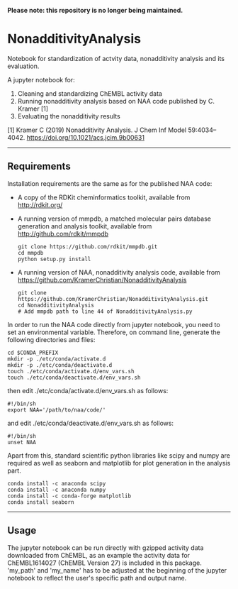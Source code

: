  **Please note: this repository is no longer being maintained.**

# NonadditivityAnalysis
Notebook for standardization of actvity data, nonadditivity analysis and its evaluation.

A jupyter notebook for:
1. Cleaning and standardizing ChEMBL activity data
2. Running nonadditivity analysis based on NAA code published by C. Kramer [1]
3. Evaluating the nonadditivity results

[1] Kramer C (2019) Nonadditivity Analysis. J Chem Inf Model 59:4034–4042. 
    https://doi.org/10.1021/acs.jcim.9b00631


--------------------

## Requirements


Installation requirements are the same as for the published NAA code:

- A copy of the RDKit cheminformatics toolkit, available
from http://rdkit.org/ 

- A running version of mmpdb, a matched molecular pairs
database generation and analysis toolkit, available from
http://github.com/rdkit/mmpdb
    ```shell
    git clone https://github.com/rdkit/mmpdb.git
    cd mmpdb
    python setup.py install
    ```

- A running version of NAA, nonadditivity analysis code, available from
https://github.com/KramerChristian/NonadditivityAnalysis
    ```shell
    git clone https://github.com/KramerChristian/NonadditivityAnalysis.git
    cd NonadditivityAnalysis
    # Add mmpdb path to line 44 of NonadditivityAnalysis.py
    ```

In order to run the NAA code directly from jupyter notebook, 
you need to set an environmental variable.
Therefore, on command line, generate the following directories and files:

```shell
cd $CONDA_PREFIX
mkdir -p ./etc/conda/activate.d
mkdir -p ./etc/conda/deactivate.d
touch ./etc/conda/activate.d/env_vars.sh
touch ./etc/conda/deactivate.d/env_vars.sh
```

then edit ./etc/conda/activate.d/env_vars.sh as follows:
```shell
#!/bin/sh
export NAA='/path/to/naa/code/'
```

and edit ./etc/conda/deactivate.d/env_vars.sh as follows:
```shell
#!/bin/sh
unset NAA
```

Apart from this, standard scientific python libraries like scipy and 
numpy are required as well as seaborn and matplotlib for plot generation in the analysis part.
```shell
conda install -c anaconda scipy
conda install -c anaconda numpy
conda install -c conda-forge matplotlib
conda install seaborn
```

-------------------

## Usage


The jupyter notebook can be run directly with gzipped activity data downloaded from ChEMBL, 
as an example the activity data for ChEMBL1614027 (ChEMBL Version 27) is included in this package.
'my_path' and 'my_name' has to be adjusted at the beginning of the jupyter notebook to 
reflect the user's specific path and output name.





